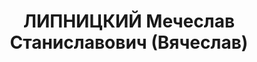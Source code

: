 ---
title: ЛИПНИЦКИЙ Мечеслав Станиславович (Вячеслав)
description: "Род. в 1893, г. Винница. \n  Приговор: 28.12.1937 – ВМН"
---